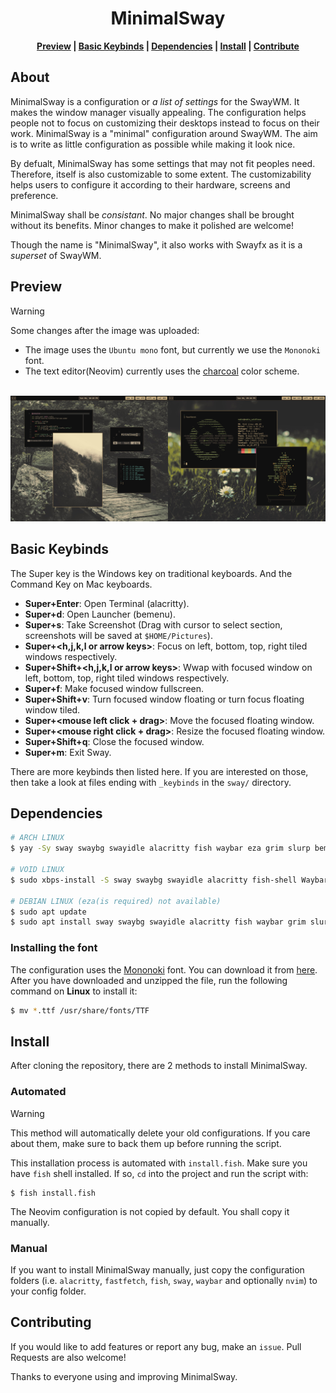 <div align="center">
    <h1>MinimalSway</h1>

**[Preview] | [Basic Keybinds] | [Dependencies] | [Install] | [Contribute]**
</div>

[Preview]: https://github.com/mubin6th/MinimalSway?tab=readme-ov-file#preview
[Basic Keybinds]: https://github.com/mubin6th/MinimalSway/?tab=readme-ov-file#basic-keybinds
[Dependencies]: https://github.com/mubin6th/MinimalSway/?tab=readme-ov-file#dependencies
[Install]: https://github.com/mubin6th/MinimalSway?tab=readme-ov-file#install
[Contribute]: https://github.com/mubin6th/MinimalSway?tab=readme-ov-file#contributing

## About
MinimalSway is a configuration or *a list of settings* for the SwayWM.
It makes the window manager visually appealing. The configuration
helps people not to focus on customizing their desktops instead to
focus on their work. MinimalSway is a "minimal" configuration around
SwayWM. The aim is to write as little configuration as possible while
making it look nice.


By defualt, MinimalSway has some settings that may not fit peoples
need. Therefore, itself is also customizable to some extent. The
customizability helps users to configure it according to their
hardware, screens and preference.

MinimalSway shall be *consistant*. No major changes shall be brought
without its benefits. Minor changes to make it polished are welcome!

Though the name is "MinimalSway", it also works with Swayfx as it is
a *superset* of SwayWM.

## Preview
> [!WARNING]
> Some changes after the image was uploaded:
>   - The image uses the `Ubuntu mono` font, but currently we use the `Mononoki` font.
>   - The text editor(Neovim) currently uses the [charcoal](https://github.com/mubin6th/charcoal) color scheme.


<div>
<br>
<img
src="https://github.com/mubin6th/MinimalSway/blob/master/readme_res/preview.jpg?raw=true"
alt="preview image">
</div>

## Basic Keybinds
The Super key is the Windows key on traditional keyboards. And the
Command Key on Mac keyboards.

- **Super+Enter**: Open Terminal (alacritty).
- **Super+d**: Open Launcher (bemenu).
- **Super+s**: Take Screenshot (Drag with cursor to select section, screenshots will be saved at `$HOME/Pictures`).
- **Super+<h,j,k,l or arrow keys>**: Focus on left, bottom, top, right tiled windows respectively.
- **Super+Shift+<h,j,k,l or arrow keys>**: Wwap with focused window on left, bottom, top, right tiled windows respectively.
- **Super+f**: Make focused window fullscreen.
- **Super+Shift+v**: Turn focused window floating or turn focus floating window tiled.
- **Super+<mouse left click + drag>**: Move the focused floating window.
- **Super+<mouse right click + drag>**: Resize the focused floating window.
- **Super+Shift+q**: Close the focused window.
- **Super+m**: Exit Sway.

There are more keybinds then listed here. If you are interested on
those, then take a look at files ending with `_keybinds` in the
`sway/` directory.

## Dependencies
```bash
# ARCH LINUX
$ yay -Sy sway swaybg swayidle alacritty fish waybar eza grim slurp bemenu

# VOID LINUX
$ sudo xbps-install -S sway swaybg swayidle alacritty fish-shell Waybar eza grim slurp bemenu

# DEBIAN LINUX (eza(is required) not available)
$ sudo apt update
$ sudo apt install sway swaybg swayidle alacritty fish waybar grim slurp bemenu
```

### Installing the font
The configuration uses the [Mononoki](https://madmalik.github.io/mononoki/) font. You can download it from [here](https://github.com/madmalik/mononoki/releases/latest). After you have downloaded and unzipped the file, run
the following command on **Linux** to install it:
```bash
$ mv *.ttf /usr/share/fonts/TTF
```

## Install
After cloning the repository, there are 2 methods to install
MinimalSway.

### Automated
> [!WARNING]
> This method will automatically delete your old configurations. If
> you care about them, make sure to back them up before running the
> script.

This installation process is automated with `install.fish`. Make sure
you have `fish` shell installed. If so, `cd` into the project and run
the script with:
``` fish
$ fish install.fish
```

The Neovim configuration is not copied by default. You shall copy it
manually.

### Manual
If you want to install MinimalSway manually, just copy the
configuration folders (i.e. `alacritty`, `fastfetch`, `fish`, `sway`,
`waybar` and optionally `nvim`) to your config folder.

## Contributing
If you would like to add features or report any bug, make an `issue`.
Pull Requests are also welcome!


Thanks to everyone using and improving MinimalSway.
